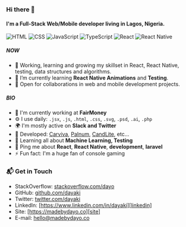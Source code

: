 ### Hi there 👋

#### I'm a Full-Stack Web/Mobile developer living in Lagos, Nigeria.

![HTML](https://img.shields.io/badge/HTML-Expert-orange?style=for-the-badge&logo=html)
![CSS](https://img.shields.io/badge/CSS-Expert-blue?style=for-the-badge&logo=css)
![JavaScript](https://img.shields.io/badge/Javascript-Intermediate-lightgrey?style=for-the-badge&logo=javascript)
![TypeScript](https://img.shields.io/badge/TypeScript-Intermediate-lightgrey?style=for-the-badge&logo=typescript)
![React](https://img.shields.io/badge/React-Intermediate-lightgrey?style=for-the-badge&logo=react)
![React Native](https://img.shields.io/badge/ReactNative-Intermediate-lightgrey?style=for-the-badge&logo=reactnative)

##### NOW

- 💬 Working, learning and growing my skillset in React, React Native, testing, data structures and algorithms.
- 🌱 I’m currently learning **React Native Animations** and **Testing**.
- 🤝 Open for collaborations in web and mobile development projects.

##### BIO

- 🏢 I'm currently working at **FairMoney**
- ⚙️ I use daily: `.jsx`, `.js`, `.html`, `.css`, `.svg`, `.psd`, `.ai`, `.php`
- 🌍 I'm mostly active on **Slack and Twitter**
- 💅 Developed: [Carviva](https://mycarviva.com), [Palnum](https://whatsnum.org), [CandLite](https://candlite.co), etc…
- 🌱 Learning all about **Machine Learning, Testing**
- 💬 Ping me about **React**, **React Native**, **development**, **laravel**
- ⚡️ Fun fact: I'm a huge fan of console gaming

### 📬 Get in Touch

- StackOverflow: [stackoverflow.com/dayo][stackoverflow]
- GitHub: [github.com/dayaki][github]
- Twitter: [twitter.com/dayaki][twitter]
- LinkedIn: [https://www.linkedin.com/in/dayaki][linkedin]
- Site: [https://madebydayo.co][site]
- E-mail: hello@madebydayo.co

[stackoverflow]: https://stackoverflow.com/users/7578026/dayo
[github]: https://github.com/dayaki
[linkedin]: https://www.linkedin.com/in/dayaki
[site]: https://madebydayo.co
[twitter]: https://twitter.com/dayaki

